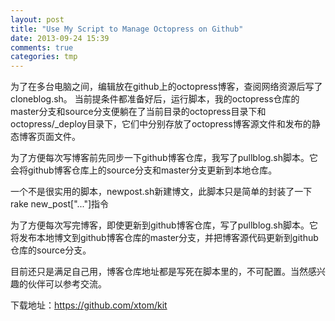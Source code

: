 ```yaml
---
layout: post
title: "Use My Script to Manage Octopress on Github"
date: 2013-09-24 15:39
comments: true
categories: tmp
---
```


为了在多台电脑之间，编辑放在github上的octopress博客，查阅网络资源后写了cloneblog.sh。 当前提条件都准备好后，运行脚本，我的octopress仓库的master分支和source分支便躺在了当前目录的octopress目录下和octopress/_deploy目录下，它们中分别存放了octopress博客源文件和发布的静态博客页面文件。

为了方便每次写博客前先同步一下github博客仓库，我写了pullblog.sh脚本。它会将github博客仓库上的source分支和master分支更新到本地仓库。

一个不是很实用的脚本，newpost.sh新建博文，此脚本只是简单的封装了一下rake new_post["..."]指令

为了方便每次写完博客，即使更新到github博客仓库，写了pullblog.sh脚本。它将发布本地博文到github博客仓库的master分支，并把博客源代码更新到github仓库的source分支。

目前还只是满足自己用，博客仓库地址都是写死在脚本里的，不可配置。当然感兴趣的伙伴可以参考交流。

下载地址：https://github.com/xtom/kit

